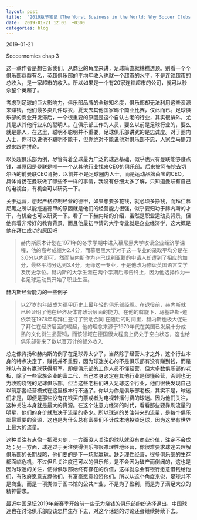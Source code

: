 ```yaml
---
layout: post
title:  "2019章节笔记《The Worst Business in the World: Why Soccer Clubs Don't (and Shouldn't) Make Money》"
date:  2019-01-21 12:03  +0300
categories: blog
---
```


2019-01-21

Soccernomics chap 3

这一章作者是想告诉我们，从商业的角度来讲，足球简直就糟糕透顶。别看一个个俱乐部鼎鼎有名，英超俱乐部的平均年收入也就一个超市的水平，不是连锁超市的总收入，是一家超市的收入。所以如果是一个有20家连锁超市的公司，就可以秒杀整个英超了。

考虑到足球的巨大影响力，俱乐部品牌的全球知名度，俱乐部却无法利用这些资源来赚钱，他们最多卖几件球衣，夏天去其他国家踢个商业比赛，仅此而已。足球俱乐部的商业开发滞后，一个很重要的原因是这个自认古老的行业，其实很排外，尤其是从其他行业来的聪明人。在俱乐部工作的人员，要么以前是足球行业的，要么就是熟人，在这里，聪明不聪明并不重要，足球俱乐部讲究的是忠诚度。对于圈内人士，你可以说他不聪明不能干，但你绝对不能说他对俱乐部不忠，人家立马提刀过来跟你拼命。

以英超俱乐部为例，尽管有着全球最为广泛的球迷基础，似乎也只有曼联能够赚点钱，其原因是曼联是唯一一个从其他行业找来CEO的俱乐部。后来被阿布挖去切尔西的前曼联CEO肯扬，以前并不是足球圈内人士，而是运动品牌茵宝的CEO。具体肯扬在曼联做了哪些不一样的事情，我没有仔细太多了解，只知道曼联有自己的电视台，有机会可以研究一下。

关于运营，想起严格控制经营的德甲，如果想要多花钱，就必须多挣钱，而拜仁慕尼黑之所以能挖遍德甲的原因就是他们的经营能力很强，似乎要归功于赫内斯的才干，有机会也可以研究一下。看了一下赫内斯的介绍，虽然是职业运动员背景，但他有着非常好的教育背景，而且他最初申请的大学专业就是企业经济学，这大概是他在拜仁成功的原因吧

> 赫内斯原本计划在1971年的冬季学期中进入慕尼黑大学攻读企业经济学课程，他的高考成绩为2.4分，而慕尼黑大学对于这一专业的录取平均分是在3.0分以内即可。然而赫内斯作为非巴伐利亚籍的申请人却遭到了相应的加分，最终平均分达到3.4分，无缘这一专业，于是他改为修读英国语言文学及历史学位。赫内斯的大学生涯在两个学期后即告终止，因为他选择作为一名足球运动员开始了职业生涯。

赫内斯经营能力的一些例子

> 以27岁的年龄成为德甲历史上最年轻的俱乐部经理。在退役前，赫内斯就已经证明了他在经济及体育政治层面的能力。在他的斡旋下，马基路斯-道依茨在1978年与拜仁签订了赞助合同
> 在随后的时间里，赫内斯也极大促进了拜仁在经济层面的崛起，他的理念来源于1970年代在美国已发展十分成熟的文化衍生品营销，而该领域在德国很大程度上仍处于空白状态，这也给俱乐部带来了数以百万计的额外收入

总之像肯扬和赫内斯的例子在足球界太少了，当然除了经营人才之外，这个行业本身的特点决定了，赚钱并不重要，因为球迷关心的不是俱乐部有没有赚到钱，而是球队有没有赢球获得冠军。即便俱乐部的工作人员不懂经营，但大多数俱乐部的老板，除了一些家族企业的富二代，自己本身必定在其他行业是很懂经营，否则也无力收购烧钱的足球俱乐部。但当这些老板们进入足球这个行业，他们很快发现自己以前那套经营模式在这里根本行不通了。你以为你是俱乐部老板，其实不是，球迷们才是，即便是那些没有花钱买门票或者为电视转播付费的球迷。因为他们关注，这种关注本身就是最大的资源。在这个注意力经济的时代，看看那些要靠刷流量的明星，他们的身价就取决于流量的多少。所以球迷的关注带来的流量，是每个俱乐部最重要的资源，这也是为什么总有富豪们不计成本地投资足球，因为这里有世界上最大的流量。

这种关注有点像一把双刃剑，一方面没人关注的球队就没有商业价值，注定不会成功；另一方面，球迷过于关注使得俱乐部很难理性地经营，你很难要求球迷去理解俱乐部的长期战略，他们要的是下一场就赢球。缺乏理性经营，很多俱乐部的生存都面临危机，不过但凡关注度还可以的俱乐部，是不会因为破产而倒闭的，这也是因为球迷的关注，使得俱乐部始终有存在的价值，这样就总会有银行愿意借钱给他们，有政府愿意支撑他们，有富豪愿意投资他们。所以从这个角度来说，足球并不是商业，而是一项类似于图书馆的公共产业，不是为了盈利，而是为了满足大众的精神需求。

最近中国足坛2019年新赛季开始前一些无力烧钱的俱乐部纷纷选择退出，中国球迷也在讨论俱乐部应该怎样生存下去，对这个话题的讨论还会继续持续下去。

<!--end-->
